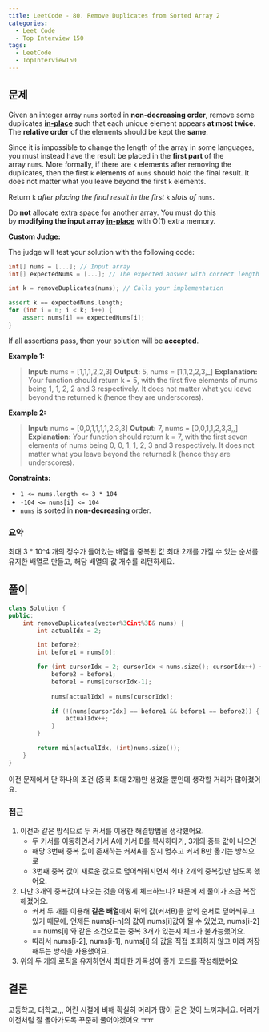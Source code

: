 ```yaml
---
title: LeetCode - 80. Remove Duplicates from Sorted Array 2
categories:
  - Leet Code
  - Top Interview 150
tags:
  - LeetCode
  - TopInterview150
---
```


## 문제

Given an integer array `nums` sorted in **non-decreasing order**, remove some duplicates [**in-place**](https://en.wikipedia.org/wiki/In-place_algorithm) such that each unique element appears **at most twice**. The **relative order** of the elements should be kept the **same**.

Since it is impossible to change the length of the array in some languages, you must instead have the result be placed in the **first part** of the array `nums`. More formally, if there are `k` elements after removing the duplicates, then the first `k` elements of `nums` should hold the final result. It does not matter what you leave beyond the first `k` elements.

Return `k` _after placing the final result in the first_ `k` _slots of_ `nums`.

Do **not** allocate extra space for another array. You must do this by **modifying the input array [in-place](https://en.wikipedia.org/wiki/In-place_algorithm)** with O(1) extra memory.

**Custom Judge:**

The judge will test your solution with the following code:

``` c++
int[] nums = [...]; // Input array
int[] expectedNums = [...]; // The expected answer with correct length

int k = removeDuplicates(nums); // Calls your implementation

assert k == expectedNums.length;
for (int i = 0; i < k; i++) {
    assert nums[i] == expectedNums[i];
}
```

If all assertions pass, then your solution will be **accepted**.

**Example 1:**

> **Input:** nums = [1,1,1,2,2,3]
> **Output:** 5, nums = [1,1,2,2,3,_]
> **Explanation:** Your function should return k = 5, with the first five elements of nums being 1, 1, 2, 2 and 3 respectively.
> It does not matter what you leave beyond the returned k (hence they are underscores).

**Example 2:**

> **Input:** nums = [0,0,1,1,1,1,2,3,3]
> **Output:** 7, nums = [0,0,1,1,2,3,3,_,_]
> **Explanation:** Your function should return k = 7, with the first seven elements of nums being 0, 0, 1, 1, 2, 3 and 3 respectively.
> It does not matter what you leave beyond the returned k (hence they are underscores).

**Constraints:**

- `1 <= nums.length <= 3 * 104`
- `-104 <= nums[i] <= 104`
- `nums` is sorted in **non-decreasing** order.

### 요약

최대 3 * 10^4 개의 정수가 들어있는 배열을 중복된 값 최대 2개를 가질 수 있는 순서를 유지한 배열로 만들고, 해당 배열의 값 개수를 리턴하세요.

## 풀이

``` c++
class Solution {
public:
    int removeDuplicates(vector%3Cint%3E& nums) {
        int actualIdx = 2;

        int before2;
        int before1 = nums[0];

        for (int cursorIdx = 2; cursorIdx < nums.size(); cursorIdx++) {
            before2 = before1;
            before1 = nums[cursorIdx-1];
            
            nums[actualIdx] = nums[cursorIdx];

            if (!(nums[cursorIdx] == before1 && before1 == before2)) {
                actualIdx++;
            }
        }

        return min(actualIdx, (int)nums.size());
    }
}
```

이전 문제에서 단 하나의 조건 (중복 최대 2개)만 생겼을 뿐인데 생각할 거리가 많아졌어요.

### 접근

1. 이전과 같은 방식으로 두 커서를 이용한 해결방법을 생각했어요.
	- 두 커서를 이동하면서 커서 A에 커서 B를 복사하다가, 3개의 중복 값이 나오면
	- 해당 3번째 중복 값이 존재하는 커서A를 잠시 멈추고 커서 B만 옮기는 방식으로
	- 3번째 중복 값이 새로운 값으로 덮어씌워지면서 최대 2개의 중복값만 남도록 했어요.
2. 다만 3개의 중복값이 나오는 것을 어떻게 체크하느냐? 때문에 제 풀이가 조금 복잡해졌어요.
	- 커서 두 개를 이용해 **같은 배열**에서 뒤의 값(커서B)을 앞의 순서로 덮어씌우고 있기 때문에, 언제든 nums[i-n]의 값이 nums[i]값이 될 수 있었고, nums[i-2] == nums[i] 와 같은 조건으로는 중복 3개가 있는지 체크가 불가능했어요.
	- 따라서 nums[i-2], nums[i-1], nums[i] 의 값을 직접 조회하지 않고 미리 저장해두는 방식을 사용했어요.
3. 위의 두 개의 로직을 유지하면서 최대한 가독성이 좋게 코드를 작성해봤어요

## 결론

고등학교, 대학교,,, 어린 시절에 비해 확실히 머리가 많이 굳은 것이 느껴지네요. 머리가 이전처럼 잘 돌아가도록 꾸준히 풀어야겠어요 ㅠㅠ